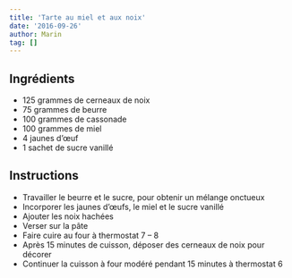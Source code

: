 ```yaml
---
title: 'Tarte au miel et aux noix'
date: '2016-09-26'
author: Marin
tag: []
---
```

## Ingrédients
- 125 grammes de cerneaux de noix
- 75 grammes de beurre
- 100 grammes de cassonade
- 100 grammes de miel
- 4 jaunes d’œuf
- 1 sachet de sucre vanillé

## Instructions
- Travailler le beurre et le sucre, pour obtenir un mélange onctueux
- Incorporer les jaunes d’œufs, le miel et le sucre vanillé
- Ajouter les noix hachées
- Verser sur la pâte
- Faire cuire au four à thermostat 7 – 8
- Après 15 minutes de cuisson, déposer des cerneaux de noix pour décorer
- Continuer la cuisson à four modéré pendant 15 minutes à thermostat 6

